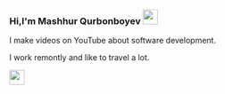 ### Hi,I'm Mashhur Qurbonboyev <img src="https://media.giphy.com/media/hvRJCLFzcasrR4ia7z/giphy.gif" width="27px">

I make videos on YouTube about software development.<br>

I work remontly and like to travel a lot.

<a href="https://www.youtobe.com/azizbekkhabibullaev">
 <img src="https://logolook.net/wp-content/uploads/2021/06/Youtube-Logo.png" width="27px">
</a>
